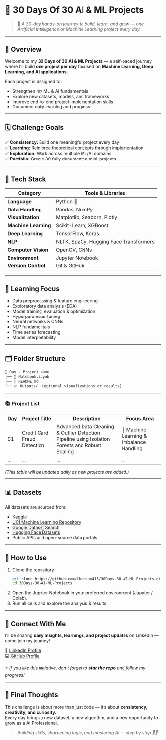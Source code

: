 # 🚀 30 Days Of 30 AI & ML Projects  

> 🎯 *A 30-day hands-on journey to build, learn, and grow — one Artificial Intelligence or Machine Learning project every day.*

---

## 🌟 Overview  

Welcome to my **30 Days of 30 AI & ML Projects** — a self-paced journey where I’ll build **one project per day** focused on **Machine Learning, Deep Learning, and AI applications.**  

Each project is designed to:  
- Strengthen my ML & AI fundamentals  
- Explore new datasets, models, and frameworks  
- Improve end-to-end project implementation skills  
- Document daily learning and progress  

---

## 🗓️ Challenge Goals  

✅ **Consistency:** Build one meaningful project every day  
✅ **Learning:** Reinforce theoretical concepts through implementation  
✅ **Exploration:** Work across multiple ML/AI domains  
✅ **Portfolio:** Create 30 fully documented mini-projects  

---

## 🧩 Tech Stack  

| Category | Tools & Libraries |
|-----------|------------------|
| **Language** | Python 🐍 |
| **Data Handling** | Pandas, NumPy |
| **Visualization** | Matplotlib, Seaborn, Plotly |
| **Machine Learning** | Scikit-Learn, XGBoost |
| **Deep Learning** | TensorFlow, Keras |
| **NLP** | NLTK, SpaCy, Hugging Face Transformers |
| **Computer Vision** | OpenCV, CNNs |
| **Environment** | Jupyter Notebook |
| **Version Control** | Git & GitHub |

---

## 🧠 Learning Focus  

- Data preprocessing & feature engineering  
- Exploratory data analysis (EDA)  
- Model training, evaluation & optimization  
- Hyperparameter tuning  
- Neural networks & CNNs  
- NLP fundamentals  
- Time series forecasting  
- Model interpretability  

---

## 🗂️ Folder Structure  

```markdown
📁 Day - Project Name  
│── 📄 Notebook.ipynb  
│── 📝 README.md   
└── 📈 Outputs/  (optional visualizations or results)  
```

---

### 📚 Project List  

| Day | Project Title | Description | Focus Area |
|-----|----------------|-------------|-------------|
| 01 | Credit Card Fraud Detection | Advanced Data Cleaning & Outlier Detection Pipeline using Isolation Forests and Robust Scaling | 🧮 Machine Learning & Imbalance Handling |
| ... | ... | ... | ... |

*(This table will be updated daily as new projects are added.)*

---

## 📊 Datasets  

All datasets are sourced from:  
- [Kaggle](https://www.kaggle.com/datasets)  
- [UCI Machine Learning Repository](https://archive.ics.uci.edu/ml/index.php)  
- [Google Dataset Search](https://datasetsearch.research.google.com/)  
- [Hugging Face Datasets](https://huggingface.co/datasets)  
- Public APIs and open-source data portals  

---

## 🚀 How to Use  

1. Clone the repository  
   ```bash
   git clone https://github.com/thatsam415/30Days-30-AI-ML-Projects.git
   cd 30Days-30-AI-ML-Projects
   ```
2. Open the Jupyter Notebook in your preferred environment (Jupyter / Colab).  
3. Run all cells and explore the analysis & results.  

---

## 💬 Connect With Me  

I’ll be sharing **daily insights, learnings, and project updates** on LinkedIn — come join my journey!  

🔗 [LinkedIn Profile](https://linkedin.com/in/that-sam)  
💻 [GitHub Profile](https://github.com/thatsam415)  

⭐ *If you like this initiative, don’t forget to **star the repo** and follow my progress!*  

---

## 🧭 Final Thoughts  

This challenge is about more than just code — it’s about **consistency, creativity, and curiosity.**  
Every day brings a new dataset, a new algorithm, and a new opportunity to grow as a AI Professional.  

> *Building skills, sharpening logic, and mastering AI — step by step 💪🚀* 
